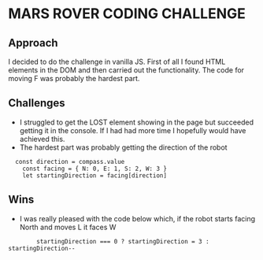 # MARS ROVER CODING CHALLENGE

## Approach
I decided to do the challenge in vanilla JS. First of all I found HTML elements in the DOM and then carried out the functionality. The code for moving F was probably the hardest part.

## Challenges
* I struggled to get the LOST element showing in the page but succeeded getting it in the console. If I had had more time I hopefully would have achieved this.
* The hardest part was probably getting the direction of the robot
```
  const direction = compass.value
    const facing = { N: 0, E: 1, S: 2, W: 3 }
    let startingDirection = facing[direction]
```

## Wins 
* I was really pleased with the code below which, if the robot starts facing North and moves L it faces W
```
        startingDirection === 0 ? startingDirection = 3 : startingDirection--
```
